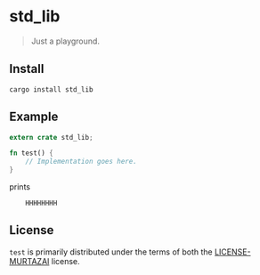 # std_lib

> Just a playground.

## Install
```
cargo install std_lib
```

## Example
```rust
extern crate std_lib;

fn test() {
    // Implementation goes here.
}
```

prints

```
    HHHHHHHH
```

## License

`test` is primarily distributed under the terms of both the [LICENSE-MURTAZAI](https://github.com/murtazaai/std_lib/blob/main/LICENSE-MURTAZAI) license.